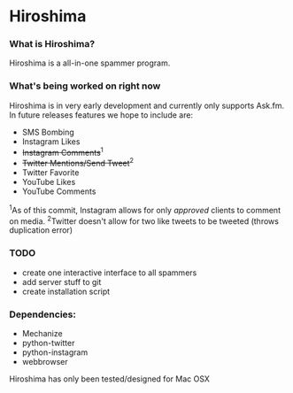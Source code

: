 # Hiroshima
### What is Hiroshima?
Hiroshima is a all-in-one spammer program. 

### What's being worked on right now
Hiroshima is in very early development and currently only supports Ask.fm. In future releases features we hope to include are:

* SMS Bombing
* Instagram Likes
* ~~Instagram Comments~~<sup>1</sup>
* ~~Twitter Mentions/Send Tweet~~<sup>2</sup>
* Twitter Favorite
* YouTube Likes
* YouTube Comments

<sup>1</sup>As of this commit, Instagram allows for only *approved* clients to comment on media.
<sup>2</sup>Twitter doesn't allow for two like tweets to be tweeted (throws duplication error)

### TODO
* create one interactive interface to all spammers
* add server stuff to git
* create installation script

### Dependencies:
* Mechanize
* python-twitter
* python-instagram
* webbrowser

Hiroshima has only been tested/designed for Mac OSX
